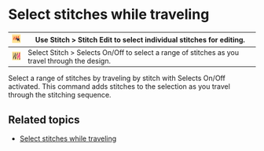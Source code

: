 # Select stitches while traveling

| ![StitchEdit00168.png](assets/StitchEdit00168.png)         | Use Stitch > Stitch Edit to select individual stitches for editing.                            |
| ---------------------------------------------------------- | ---------------------------------------------------------------------------------------------- |
| ![StitchEditSelection.png](assets/StitchEditSelection.png) | Select Stitch > Selects On/Off to select a range of stitches as you travel through the design. |

Select a range of stitches by traveling by stitch with Selects On/Off activated. This command adds stitches to the selection as you travel through the stitching sequence.

## Related topics

- [Select stitches while traveling](../../Modifying/functions/Select_stitches_while_traveling)
